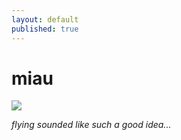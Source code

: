 ```yaml
---
layout: default
published: true
---
```


# miau

![](https://dl.dropbox.com/u/4390122/2012-11-18%2009.23.19.jpg)

_flying sounded like such a good idea..._